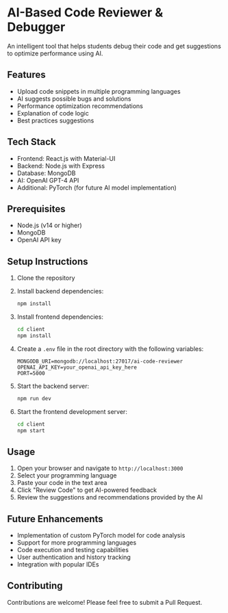 # AI-Based Code Reviewer & Debugger

An intelligent tool that helps students debug their code and get suggestions to optimize performance using AI.

## Features

- Upload code snippets in multiple programming languages
- AI suggests possible bugs and solutions
- Performance optimization recommendations
- Explanation of code logic
- Best practices suggestions

## Tech Stack

- Frontend: React.js with Material-UI
- Backend: Node.js with Express
- Database: MongoDB
- AI: OpenAI GPT-4 API
- Additional: PyTorch (for future AI model implementation)

## Prerequisites

- Node.js (v14 or higher)
- MongoDB
- OpenAI API key

## Setup Instructions

1. Clone the repository
2. Install backend dependencies:
   ```bash
   npm install
   ```

3. Install frontend dependencies:
   ```bash
   cd client
   npm install
   ```

4. Create a `.env` file in the root directory with the following variables:
   ```
   MONGODB_URI=mongodb://localhost:27017/ai-code-reviewer
   OPENAI_API_KEY=your_openai_api_key_here
   PORT=5000
   ```

5. Start the backend server:
   ```bash
   npm run dev
   ```

6. Start the frontend development server:
   ```bash
   cd client
   npm start
   ```

## Usage

1. Open your browser and navigate to `http://localhost:3000`
2. Select your programming language
3. Paste your code in the text area
4. Click "Review Code" to get AI-powered feedback
5. Review the suggestions and recommendations provided by the AI

## Future Enhancements

- Implementation of custom PyTorch model for code analysis
- Support for more programming languages
- Code execution and testing capabilities
- User authentication and history tracking
- Integration with popular IDEs

## Contributing

Contributions are welcome! Please feel free to submit a Pull Request. 